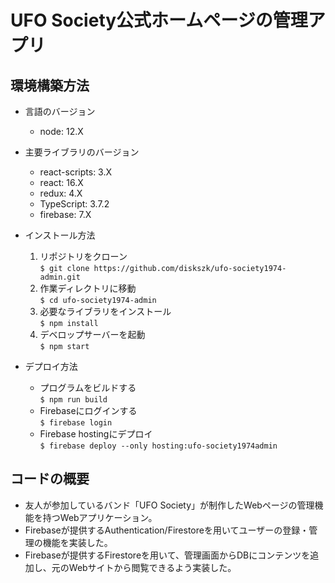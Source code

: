 # UFO Society公式ホームページの管理アプリ

## 環境構築方法
  - 言語のバージョン
    - node: 12.X
  - 主要ライブラリのバージョン
    - react-scripts: 3.X
    - react: 16.X
    - redux: 4.X
    - TypeScript: 3.7.2
    - firebase: 7.X

  - インストール方法  
    1. リポジトリをクローン  
    `$ git clone https://github.com/diskszk/ufo-society1974-admin.git`  
    1. 作業ディレクトリに移動  
    `$ cd ufo-society1974-admin`
    1. 必要なライブラリをインストール  
    `$ npm install`
    1. デベロップサーバーを起動  
    `$ npm start`
  
  - デプロイ方法
    - プログラムをビルドする  
    `$ npm run build`
    - Firebaseにログインする  
    `$ firebase login`
    - Firebase hostingにデプロイ  
    `$ firebase deploy --only hosting:ufo-society1974admin`

## コードの概要
  - 友人が参加しているバンド「UFO Society」が制作したWebページの管理機能を持つWebアプリケーション。
  - Firebaseが提供するAuthentication/Firestoreを用いてユーザーの登録・管理の機能を実装した。
  - Firebaseが提供するFirestoreを用いて、管理画面からDBにコンテンツを追加し、元のWebサイトから閲覧できるよう実装した。
